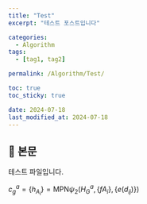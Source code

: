 ```yaml
---
title: "Test"
excerpt: "테스트 포스트입니다"

categories:
  - Algorithm
tags:
  - [tag1, tag2]

permalink: /Algorithm/Test/

toc: true
toc_sticky: true

date: 2024-07-18
last_modified_at: 2024-07-18
---
```


## 🦥 본문

테스트 파일입니다. 

$c_g^a = \{h_{A_i}\} = \text{MPN}{\psi_2}(H_G^a, \{f{A_i}\}, \{e(d_{ij})\})$

